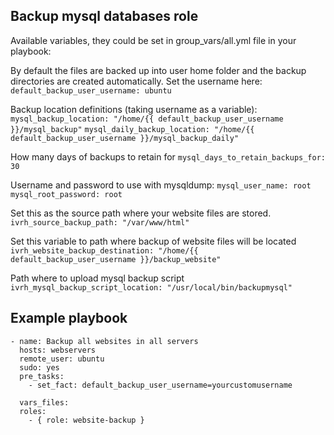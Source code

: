 ## Backup mysql databases role

Available variables, they could be set in group_vars/all.yml file in your
playbook:

By default the files are backed up into user home folder and the backup 
directories are created automatically. Set the username here:
`default_backup_user_username: ubuntu`

Backup location definitions (taking username as a variable):
`mysql_backup_location: "/home/{{ default_backup_user_username }}/mysql_backup"`
`mysql_daily_backup_location: "/home/{{ default_backup_user_username }}/mysql_backup_daily"`

How many days of backups to retain for
`mysql_days_to_retain_backups_for: 30`

Username and password to use with mysqldump:
`mysql_user_name: root`
`mysql_root_password: root`

Set this as the source path where your website files are stored.
`ivrh_source_backup_path: "/var/www/html"`

Set this variable to path where backup of website files will be located
`ivrh_website_backup_destination: "/home/{{ default_backup_user_username }}/backup_website"`

Path where to upload mysql backup script
`ivrh_mysql_backup_script_location: "/usr/local/bin/backupmysql"`

## Example playbook
```
- name: Backup all websites in all servers
  hosts: webservers
  remote_user: ubuntu
  sudo: yes
  pre_tasks:
    - set_fact: default_backup_user_username=yourcustomusername

  vars_files:
  roles:
    - { role: website-backup }
```
